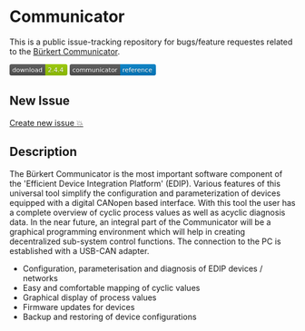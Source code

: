 # Communicator

This is a public issue-tracking repository for bugs/feature requestes related to the [Bürkert Communicator](https://www.burkert.com/en/type/8920).

[![Bürkert Communicator](https://github.com/Buerkert/Communicator/blob/master/img/dl.png)](http://communicator.burkert.com/comupdate/BuerkertCommunicator_2.4.4.80070_RELEASE_Install.exe) [![Documentation](https://github.com/Buerkert/Communicator/blob/master/img/doc.png)](https://www.burkert.com/en/Media/plm/MAN/MA/MA8920-Software-EU-ML.pdf?id=MAN0000000000000001000231299MLB)

## New Issue

[Create new issue :boom:](https://github.com/Buerkert/Communicator/issues/new)

## Description

The Bürkert Communicator is the most important software component of the 'Efficient Device Integration Platform' (EDIP). Various features of this universal tool simplify the configuration and parameterization of devices equipped with a digital CANopen based interface. With this tool the user has a complete overview of cyclic process values as well as acyclic diagnosis data. In the near future, an integral part of the Communicator will be a graphical programming environment which will help in creating decentralized sub-system control functions. The connection to the PC is established with a USB-CAN adapter.

* Configuration, parameterisation and diagnosis of EDIP devices / networks
* Easy and comfortable mapping of cyclic values
* Graphical display of process values
* Firmware updates for devices
* Backup and restoring of device configurations
